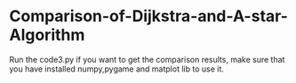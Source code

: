 # Comparison-of-Dijkstra-and-A-star-Algorithm
Run the code3.py if you want to get the comparison results, make sure that you have installed numpy,pygame and matplot lib to use it.
